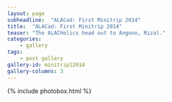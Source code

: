 ```yaml
---
layout: page
subheadline:  "ALACad: First Minitrip 2014"
title:  "ALACad: First Minitrip 2014"
teaser: "The ALACHolics head out to Angono, Rizal."
categories:
    - gallery
tags:
    - post gallery
gallery-id: minitrip12014
gallery-columns: 3
---
```


{% include photobox.html %}
